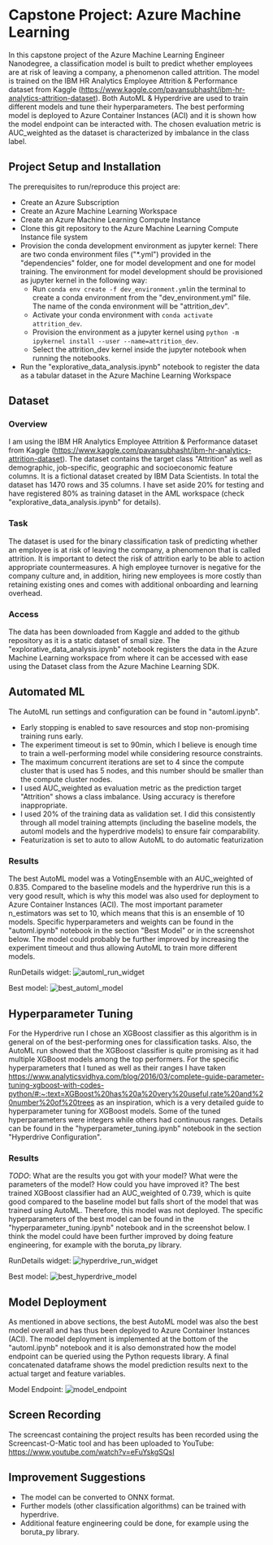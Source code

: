 # Capstone Project: Azure Machine Learning

In this capstone project of the Azure Machine Learning Engineer Nanodegree, a classification model is built to predict whether employees are at risk of leaving a company, a phenomenon called attrition. The model is trained on the IBM HR Analytics Employee Attrition & Performance dataset from Kaggle (https://www.kaggle.com/pavansubhasht/ibm-hr-analytics-attrition-dataset). Both AutoML & Hyperdrive are used to train different
models and tune their hyperparameters. The best performing model is deployed to Azure Container Instances (ACI) and it is shown how the model endpoint can be interacted with. The chosen evaluation metric is AUC_weighted as the dataset is characterized by imbalance in the class label.

## Project Setup and Installation

The prerequisites to run/reproduce this project are:
- Create an Azure Subscription
- Create an Azure Machine Learning Workspace
- Create an Azure Machine Learning Compute Instance
- Clone this git repository to the Azure Machine Learning Compute Instance file system
- Provision the conda development environment as jupyter kernel:
There are two conda environment files ("*.yml") provided in the "dependencies" folder, one for model development and one for model training. The environment for model development should be provisioned as jupyter kernel in the following way:
  - Run ```conda env create -f dev_environment.yml```in the terminal to create a conda environment from the "dev_environment.yml" file. The name of the conda environment will be     "attrition_dev". 
  - Activate your conda environment with ```conda activate attrition_dev```.
  - Provision the environment as a jupyter kernel using ```python -m ipykernel install --user --name=attrition_dev```.
  - Select the attrition_dev kernel inside the jupyter notebook when running the notebooks.
- Run the "explorative_data_analysis.ipynb" notebook to register the data as a tabular dataset in the Azure Machine Learning Workspace

## Dataset

### Overview
I am using the IBM HR Analytics Employee Attrition & Performance dataset from Kaggle (https://www.kaggle.com/pavansubhasht/ibm-hr-analytics-attrition-dataset). The dataset contains the target class "Attrition" as well as demographic, job-specific, geographic and socioeconomic feature columns. It is a fictional dataset created by IBM Data Scientists. In total the dataset has 1470 rows and 35 columns. I have set aside 20% for testing and have registered 80% as training dataset in the AML workspace (check "explorative_data_analysis.ipynb" for details).

### Task
The dataset is used for the binary classification task of predicting whether an employee is at risk of leaving the company, a phenomenon that is called attrition. It is important to detect the risk of attrition early to be able to action appropriate countermeasures. A high employee turnover is negative for the company culture and, in addition, hiring new employees is more costly than retaining existing ones and comes with additional onboarding and learning overhead.

### Access
The data has been downloaded from Kaggle and added to the github repository as it is a static dataset of small size. The "explorative_data_analysis.ipynb" notebook registers the data in the Azure Machine Learning workspace from where it can be accessed with ease using the Dataset class from the Azure Machine Learning SDK.

## Automated ML
The AutoML run settings and configuration can be found in "automl.ipynb". 
- Early stopping is enabled to save resources and stop non-promising training runs early.
- The experiment timeout is set to 90min, which I believe is enough time to train a well-performing model while considering resource constraints.
- The maximum concurrent iterations are set to 4 since the compute cluster that is used has 5 nodes, and this number should be smaller than the compute cluster nodes.
- I used AUC_weighted as evaluation metric as the prediction target "Attrition" shows a class imbalance. Using accuracy is therefore inappropriate.
- I used 20% of the training data as validation set. I did this consistently through all model training attempts (including the baseline models, the automl models and the hyperdrive models) to ensure fair comparability.
- Featurization is set to auto to allow AutoML to do automatic featurization

### Results
The best AutoML model was a VotingEnsemble with an AUC_weighted of 0.835. Compared to the baseline models and the hyperdrive run this is a very good result, which is why this model was also used for deployment to Azure Container Instances (ACI). The most important parameter n_estimators was set to 10, which means that this is an ensemble of 10 models. Specific hyperparameters and weights can be found in the "automl.ipynb" notebook in the section "Best Model" or in the screenshot below.
The model could probably be further improved by increasing the experiment timeout and thus allowing AutoML to train more different models.

RunDetails widget:
![automl_run_widget](https://github.com/sebastianbirk/udacity-aml-engineer-nanodegree/blob/master/03_aml_capstone/capstone_project_azure_machine_learning_engineer/screenshots/automl_run_widget.png)

Best model:
![best_automl_model](https://github.com/sebastianbirk/udacity-aml-engineer-nanodegree/blob/master/03_aml_capstone/capstone_project_azure_machine_learning_engineer/screenshots/best_automl_model.png)

## Hyperparameter Tuning
For the Hyperdrive run I chose an XGBoost classifier as this algorithm is in general on of the best-performing ones for classification tasks. Also, the AutoML run showed that the XGBoost classifier is quite promising as it had multiple XGBoost models among the top performers. 
For the specific hyperparameters that I tuned as well as their ranges I have taken https://www.analyticsvidhya.com/blog/2016/03/complete-guide-parameter-tuning-xgboost-with-codes-python/#:~:text=XGBoost%20has%20a%20very%20useful,rate%20and%20number%20of%20trees as an inspiration, which is a very detailed guide to hyperparameter tuning for XGBoost models. Some of the tuned hyperparameters were integers while others had continuous ranges. Details can be found in the "hyperparameter_tuning.ipynb" notebook in the section "Hyperdrive Configuration".

### Results
*TODO*: What are the results you got with your model? What were the parameters of the model? How could you have improved it?
The best trained XGBoost classifier had an AUC_weighted of 0.739, which is quite good compared to the baseline model but falls short of the model that was trained using AutoML. Therefore, this model was not deployed. The specific hyperparameters of the best model can be found in the "hyperparameter_tuning.ipynb" notebook and in the screenshot below.
I think the model could have been further improved by doing feature engineering, for example with the boruta_py library.

RunDetails widget:
![hyperdrive_run_widget](https://github.com/sebastianbirk/udacity-aml-engineer-nanodegree/blob/master/03_aml_capstone/capstone_project_azure_machine_learning_engineer/screenshots/hyperdrive_run_widget.png)

Best model:
![best_hyperdrive_model](https://github.com/sebastianbirk/udacity-aml-engineer-nanodegree/blob/master/03_aml_capstone/capstone_project_azure_machine_learning_engineer/screenshots/best_hyperdrive_model.png)

## Model Deployment
As mentioned in above sections, the best AutoML model was also the best model overall and has thus been deployed to Azure Container Instances (ACI). The model deployment is implemented at the bottom of the "automl.ipynb" notebook and it is also demonstrated how the model endpoint can be queried using the Python requests library. A final concatenated dataframe shows the model prediction results next to the actual target and feature variables.

Model Endpoint:
![model_endpoint](https://github.com/sebastianbirk/udacity-aml-engineer-nanodegree/blob/master/03_aml_capstone/capstone_project_azure_machine_learning_engineer/screenshots/model_endpoint.png)

## Screen Recording
The screencast containing the project results has been recorded using the Screencast-O-Matic tool and has been uploaded to YouTube:
https://www.youtube.com/watch?v=eFuYskgSQsI

## Improvement Suggestions
- The model can be converted to ONNX format.
- Further models (other classification algorithms) can be trained with hyperdrive.
- Additional feature engineering could be done, for example using the boruta_py library.

